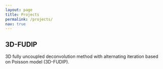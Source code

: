 ```yaml
---
layout: page
title: Projects
permalink: /projects/
nav: true
---
```


## 3D-FUDIP
3D fully uncoupled deconvolution method with alternating iteration based on Poisson model (3D-FUDIP).

